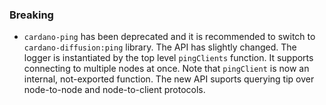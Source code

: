 ### Breaking

- `cardano-ping` has been deprecated and it is recommended to switch to
  `cardano-diffusion:ping` library.  The API has slightly changed.  The logger
  is instantiated by the top level `pingClients` function.  It supports
  connecting to multiple nodes at once. Note that `pingClient` is now an
  internal, not-exported function. The new API suports querying tip over
  node-to-node and node-to-client protocols.

